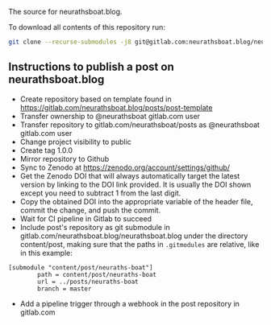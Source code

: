 The source for neurathsboat.blog.

To download all contents of this repository run:
```bash
git clone --recurse-submodules -j8 git@gitlab.com:neurathsboat.blog/neurathsboat.blog.git
```

## Instructions to publish a post on neurathsboat.blog

- Create repository based on template found in https://gitlab.com/neurathsboat.blog/posts/post-template
- Transfer ownership to @neurathsboat gitlab.com user
- Transfer repository to gitlab.com/neurathsboat/posts as @neurathsboat gitlab.com user
- Change project visibility to public
- Create tag 1.0.0
- Mirror repository to Github
- Sync to Zenodo at https://zenodo.org/account/settings/github/
- Get the Zenodo DOI that will always automatically target the latest version by linking to the DOI link provided. It is usually the DOI shown except you need to subtract 1 from the last digit.
- Copy the obtained DOI into the appropriate variable of the header file, commit the change, and push the commit.
- Wait for CI pipeline in Gitlab to succeed
- Include post's repository as git submodule in gitlab.com/neurathsboat.blog/neurathsboat.blog under the directory content/post, making sure that the paths in `.gitmodules` are relative, like in this example:

```
[submodule "content/post/neuraths-boat"]
        path = content/post/neuraths-boat
        url = ../posts/neuraths-boat
        branch = master
```
- Add a pipeline trigger through a webhook in the post repository in gitlab.com